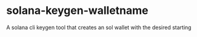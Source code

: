# solana-keygen-walletname
A solana cli keygen tool that creates an sol wallet with the desired starting
